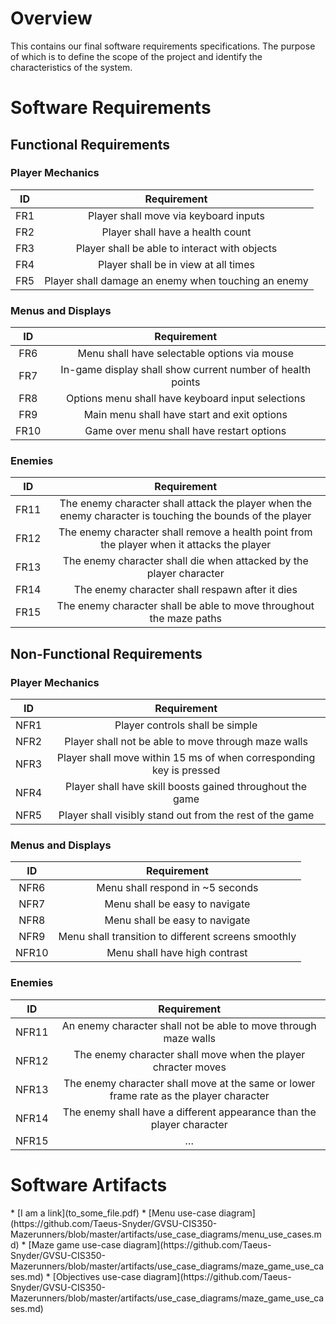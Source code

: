 # Overview
This contains our final software requirements specifications. The purpose of which is to define the scope of the project and identify the characteristics of the system.

# Software Requirements
<Describe the structure of this section>
  
## Functional Requirements

### Player Mechanics
| ID | Requirement |
| :-------------: | :----------: |
| FR1 | Player shall move via keyboard inputs |
| FR2 | Player shall have a health count |
| FR3 | Player shall be able to interact with objects |
| FR4 | Player shall be in view at all times |
| FR5 | Player shall damage an enemy when touching an enemy |

### Menus and Displays
| ID | Requirement |
| :-------------: | :----------: |
| FR6 | Menu shall have selectable options via mouse |
| FR7 | In-game display shall show current number of health points |
| FR8 | Options menu shall have keyboard input selections |
| FR9 | Main menu shall have start and exit options |
| FR10 | Game over menu shall have restart options |

### Enemies
| ID | Requirement |
| :-------------: | :----------: |
| FR11 | The enemy character shall attack the player when the enemy character is touching the bounds of the player |
| FR12 | The enemy character shall remove a health point from the player when it attacks the player |
| FR13 | The enemy character shall die when attacked by the player character |
| FR14 | The enemy character shall respawn after it dies |
| FR15 | The enemy character shall be able to move throughout the maze paths |
  
## Non-Functional Requirements
 
### Player Mechanics
| ID | Requirement |
| :-------------: | :----------: |
| NFR1 | Player controls shall be simple |
| NFR2 | Player shall not be able to move through maze walls |
| NFR3 | Player shall move within 15 ms of when corresponding key is pressed |
| NFR4 | Player shall have skill boosts gained throughout the game |
| NFR5 | Player shall visibly stand out from the rest of the game |
  
### Menus and Displays
| ID | Requirement |
| :-------------: | :----------: |
| NFR6 | Menu shall respond in ~5 seconds |
| NFR7 | Menu shall be easy to navigate |
| NFR8 | Menu shall be easy to navigate |
| NFR9 | Menu shall transition to different screens smoothly |
| NFR10 | Menu shall have high contrast |
  
### Enemies
| ID | Requirement |
| :-------------: | :----------: |
| NFR11 | An enemy character shall not be able to move through maze walls |
| NFR12 | The enemy character shall move when the player chracter moves |
| NFR13 | The enemy character shall move at the same or lower frame rate as the player character |
| NFR14 | The enemy shall have a different appearance than the player character |
| NFR15 | … |
  
  
# Software Artifacts
<Describe the purpose of this section>
* [I am a link](to_some_file.pdf)
* [Menu use-case diagram](https://github.com/Taeus-Snyder/GVSU-CIS350-Mazerunners/blob/master/artifacts/use_case_diagrams/menu_use_cases.md)
* [Maze game use-case diagram](https://github.com/Taeus-Snyder/GVSU-CIS350-Mazerunners/blob/master/artifacts/use_case_diagrams/maze_game_use_cases.md)
* [Objectives use-case diagram](https://github.com/Taeus-Snyder/GVSU-CIS350-Mazerunners/blob/master/artifacts/use_case_diagrams/maze_game_use_cases.md)

